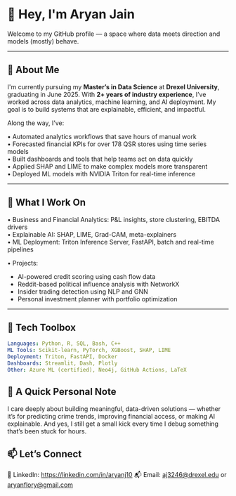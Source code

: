 # 👋 Hey, I'm Aryan Jain

Welcome to my GitHub profile — a space where data meets direction and models (mostly) behave.

---

## 🧠 About Me

I'm currently pursuing my **Master’s in Data Science** at **Drexel University**, graduating in June 2025. With **2+ years of industry experience**, I’ve worked across data analytics, machine learning, and AI deployment. My goal is to build systems that are explainable, efficient, and impactful.

Along the way, I’ve:

• Automated analytics workflows that save hours of manual work  
• Forecasted financial KPIs for over 178 QSR stores using time series models  
• Built dashboards and tools that help teams act on data quickly  
• Applied SHAP and LIME to make complex models more transparent  
• Deployed ML models with NVIDIA Triton for real-time inference  

---

## 🔧 What I Work On

• Business and Financial Analytics: P&L insights, store clustering, EBITDA drivers  
• Explainable AI: SHAP, LIME, Grad-CAM, meta-explainers  
• ML Deployment: Triton Inference Server, FastAPI, batch and real-time pipelines  

• Projects:  
  - AI-powered credit scoring using cash flow data
  - Reddit-based political influence analysis with NetworkX
  - Insider trading detection using NLP and GNN
  - Personal investment planner with portfolio optimization  

---

## 🧰 Tech Toolbox

```yaml
Languages: Python, R, SQL, Bash, C++
ML Tools: Scikit-learn, PyTorch, XGBoost, SHAP, LIME
Deployment: Triton, FastAPI, Docker
Dashboards: Streamlit, Dash, Plotly
Other: Azure ML (certified), Neo4j, GitHub Actions, LaTeX
```

## 💬 A Quick Personal Note

I care deeply about building meaningful, data-driven solutions — whether it’s for predicting crime trends, improving financial access, or making AI explainable. And yes, I still get a small kick every time I debug something that’s been stuck for hours.

## 📫 Let’s Connect

💼 LinkedIn: https://linkedin.com/in/aryanj10
📬 Email: aj3246@drexel.edu or aryanflory@gmail.com
